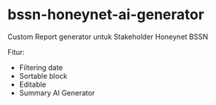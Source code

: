 # bssn-honeynet-ai-generator
Custom Report generator untuk Stakeholder Honeynet BSSN 

Fitur:

- Filtering date
- Sortable block
- Editable
- Summary AI Generator
